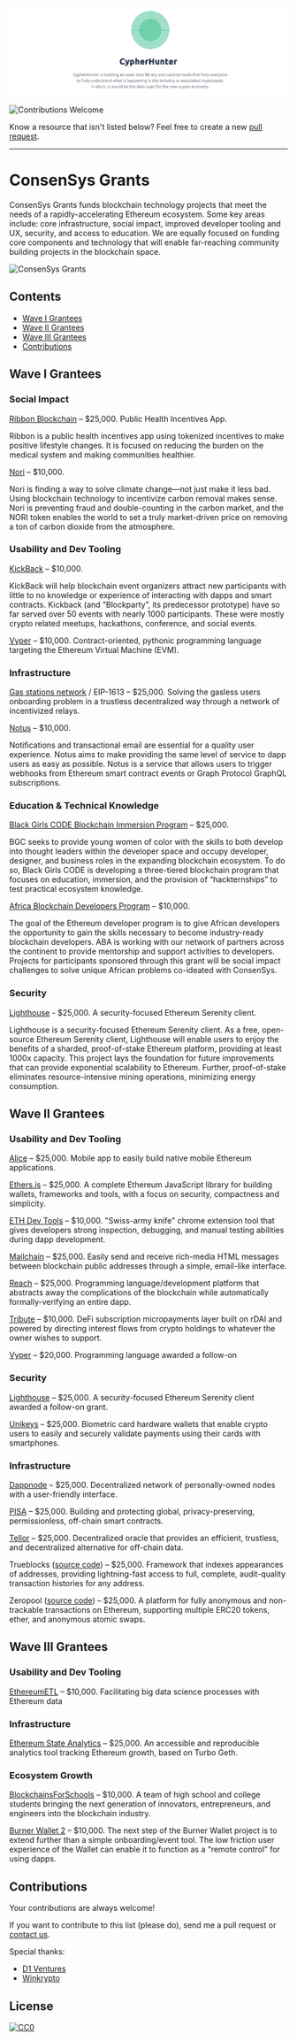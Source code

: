 ![cover](/cover.png)

![Contributions Welcome](https://img.shields.io/badge/Contributions-welcome-blue.svg)

Know a resource that isn't listed below? Feel free to create a new [pull request](https://github.com/cypherhunter/grants/pulls).

---

# ConsenSys Grants

ConsenSys Grants funds blockchain technology projects that meet the needs of a rapidly-accelerating Ethereum ecosystem. Some key areas include: core infrastructure, social impact, improved developer tooling and UX, security, and access to education. We are equally focused on funding core components and technology that will enable far-reaching community building projects in the blockchain space.

![ConsenSys Grants](https://miro.medium.com/max/8000/1*2f0rV3UDSCRW1s_x0siHxw.png)

## Contents

- [Wave I Grantees](#wave-i-grantees)
- [Wave II Grantees](#wave-ii-grantees)
- [Wave III Grantees](#wave-iii-grantees)
- [Contributions](#contributions)

## Wave I Grantees

### Social Impact

[Ribbon Blockchain](http://www.ribbonblockchain.com/) – $25,000. Public Health Incentives App.

Ribbon is a public health incentives app using tokenized incentives to make positive lifestyle changes. It is focused on reducing the burden on the medical system and making communities healthier. 

[Nori](http://nori.com/) – $10,000.

Nori is finding a way to solve climate change—not just make it less bad. Using blockchain technology to incentivize carbon removal makes sense. Nori is preventing fraud and double-counting in the carbon market, and the NORI token enables the world to set a truly market-driven price on removing a ton of carbon dioxide from the atmosphere.

### Usability and Dev Tooling

[KickBack](https://kickback.events/) – $10,000.

KickBack will help blockchain event organizers attract new participants with little to no knowledge or experience of interacting with dapps and smart contracts. Kickback (and “Blockparty”, its predecessor prototype) have so far served over 50 events with nearly 1000 participants. These were mostly crypto related meetups, hackathons, conference, and social events.

[Vyper](https://github.com/vyperlang/vyper/) – $10,000. Contract-oriented, pythonic programming language targeting the Ethereum Virtual Machine (EVM).

### Infrastructure

[Gas stations network](https://github.com/tabookey/tabookey-gasless) / EIP-1613 – $25,000. Solving the gasless users onboarding problem in a trustless decentralized way through a network of incentivized relays. 

[Notus](https://notus.events/) – $10,000.

Notifications and transactional email are essential for a quality user experience. Notus aims to make providing the same level of service to dapp users as easy as possible. Notus is a service that allows users to trigger webhooks from Ethereum smart contract events or Graph Protocol GraphQL subscriptions. 

### Education & Technical Knowledge

[Black Girls CODE Blockchain Immersion Program](http://www.blackgirlscode.com/) – $25,000.

BGC seeks to provide young women of color with the skills to both develop into thought leaders within the developer space and occupy developer, designer, and business roles in the expanding blockchain ecosystem. To do so, Black Girls CODE is developing a three-tiered blockchain program that focuses on education, immersion, and the provision of “hackternships” to test practical ecosystem knowledge. 

[Africa Blockchain Developers Program](http://afriblockchain.org/developer/) –  $10,000.

The goal of the Ethereum developer program is to give African developers the opportunity to gain the skills necessary to become industry-ready blockchain developers. ABA is working with our network of partners across the continent to provide mentorship and support activities to developers. Projects for participants sponsored through this grant will be social impact challenges to solve unique African problems co-ideated with ConsenSys. 

### Security

[Lighthouse](https://lighthouse.sigmaprime.io/) - $25,000. A security-focused Ethereum Serenity client.

Lighthouse is a security-focused Ethereum Serenity client. As a free, open-source Ethereum Serenity client, Lighthouse will enable users to enjoy the benefits of a sharded, proof-of-stake Ethereum platform, providing at least 1000x capacity. This project lays the foundation for future improvements that can provide exponential scalability to Ethereum. Further, proof-of-stake eliminates resource-intensive mining operations, minimizing energy consumption.

## Wave II Grantees

### Usability and Dev Tooling

[Alice](https://www.alicedapp.com/) – $25,000. Mobile app to easily build native mobile Ethereum applications.

[Ethers.js](https://docs.ethers.io/) – $25,000. A complete Ethereum JavaScript library for building wallets, frameworks and tools, with a focus on security, compactness and simplicity.

[ETH Dev Tools](https://kauri.io/article/03a1ce4d66aa47e2a935f7d65f936371/eth-dev-tools) – $10,000. "Swiss-army knife" chrome extension tool that gives developers strong inspection, debugging, and manual testing abilities during dapp development.

[Mailchain](https://mailchain.xyz/) – $25,000. Easily send and receive rich-media HTML messages between blockchain public addresses through a simple, email-like interface.

[Reach](https://github.com/reach-sh) – $25,000. Programming language/development platform that abstracts away the complications of the blockchain while automatically formally-verifying an entire dapp.

[Tribute](https://github.com/pi0neerpat/tribute) – $10,000. DeFi subscription micropayments layer built on rDAI and powered by directing interest flows from crypto holdings to whatever the owner wishes to support.

[Vyper](https://github.com/vyperlang/vyper/) – $20,000. Programming language awarded a follow-on

### Security

[Lighthouse](https://lighthouse.sigmaprime.io/) – $25,000. A security-focused Ethereum Serenity client awarded a follow-on grant.

[Unikeys](https://www.unikeys.io/) – $25,000. Biometric card hardware wallets that enable crypto users to easily and securely validate payments using their cards with smartphones.

### Infrastructure

[Dappnode](https://dappnode.io/) – $25,000. Decentralized network of personally-owned nodes with a user-friendly interface.

[PISA](https://www.pisa.watch/) – $25,000. Building and protecting global, privacy-preserving, permissionless, off-chain smart contracts.

[Tellor](https://tellor.io/) – $25,000. Decentralized oracle that provides an efficient, trustless, and decentralized alternative for off-chain data.

Trueblocks ([source code](https://github.com/Great-Hill-Corporation/trueblocks-core)) – $25,000. Framework that indexes appearances of addresses, providing lightning-fast access to full, complete, audit-quality transaction histories for any address.

Zeropool ([source code](https://github.com/zeropoolnetwork/)) – $25,000. A platform for fully anonymous and non-trackable transactions on Ethereum, supporting multiple ERC20 tokens, ether, and anonymous atomic swaps.

## Wave III Grantees

### Usability and Dev Tooling

[EthereumETL](https://github.com/blockchain-etl/ethereum-etl) – $10,000. Facilitating big data science processes with Ethereum data

### Infrastructure

[Ethereum State Analytics](https://github.com/ledgerwatch/turbo-geth) – $25,000. An accessible and reproducible analytics tool tracking Ethereum growth, based on Turbo Geth.

### Ecosystem Growth

[BlockchainsForSchools](https://blockchainsforschools.org/) – $10,000. A team of high school and college students bringing the next generation of innovators, entrepreneurs, and engineers into the blockchain industry.

[Burner Wallet 2](https://github.com/dmihal/burner-wallet-2) – $10,000. The next step of the Burner Wallet project is to extend further than a simple onboarding/event tool. The low friction user experience of the Wallet can enable it to function as a “remote control” for using dapps.

## Contributions

Your contributions are always welcome!

If you want to contribute to this list (please do), send me a pull request or [contact us](mailto:hello@cypherhunter.com).

Special thanks:
* [D1 Ventures](http://d1.ventures)
* [Winkrypto](http://winkrypto.com)

## License

[![CC0](https://mirrors.creativecommons.org/presskit/buttons/88x31/svg/cc-zero.svg)](https://creativecommons.org/publicdomain/zero/1.0/)

